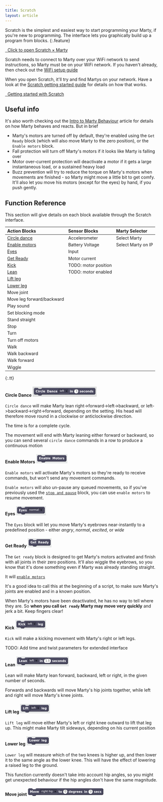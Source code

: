 ```yaml
---
title: Scratch
layout: article
---
```


Scratch is the simplest and easiest way to start programming your Marty,
if you're new to programming. The interface lets you graphically build up
a program from blocks.
{:.feature}


<div class="center bitbigger padder">
<a href="http://scratchx.org/?url=http://robotical.github.io/scratchx/scratch_extensions/martyExtended.js#scratch" class="btn rounded" target="_blank"><i class="fa fa-external-link"></i> &nbsp; Click to open Scratch &times; Marty</a>
</div>

Scratch needs to connect to Marty over your WiFi network to send instructions, so Marty must be on your WiFi network. If you haven't already, then check out the [WiFi setup guide](/learn/article/Marty%20Setup%2C%20Calibration%20%26%20Troubleshooting%20Guide/WiFi%20Setup)

When you open Scratch, it'll try and find Martys on your network. Have a look at the [Scratch getting started guide](/learn/article/Get%20Started%20with%20Scratch/Introduction) for details on how that works.

<div class="center bitbigger padder">
<a href="/learn/article/Get%20Started%20with%20Scratch/Introduction" class="btn rounded" target="_blank"><i class="fa fa-external-link"></i> &nbsp; Getting started with Scratch</a>
&nbsp;&nbsp;
<!--
TODO: LINK TO TUTORIALS / LEARNING MATERIALS ETC.
-->
</div>

## Useful info

It's also worth checking out the [Intro to Marty Behaviour](/learn/article/Intro%20to%20Marty%20Behaviour/Introduction) article for details on how Marty behaves and reacts. But in brief

 * Marty's motors are turned off by default, they're enabled using the `Get Ready` block (which will also move Marty to the zero position), or the `Enable motors` block.
 * Fall protection will turn off Marty's motors if it looks like Marty is falling over
 * Motor over-current protection will deactivate a motor if it gets a large instantaneous load, or a sustained heavy load
 * Buzz prevention will try to reduce the torque on Marty's motors when movements are finished - so Marty might move a little bit to get comfy. It'll also let you move his motors (except for the eyes) by hand, if you push gently.

## Function Reference

This section will give details on each block available through the Scratch interface.

| Action Blocks                     | Sensor Blocks           | Marty Selector         |
|:----------------------------------|:------------------------|:-----------------------|
| [Circle dance](#circle_dance)     | Accelerometer           | Select Marty           |
| [Enable motors](#enable_motors)   | Battery Voltage         | Select Marty on IP     |
| [Eyes](#eyes)                     | Input                   |                        |
| [Get Ready](#get_ready)           | Motor current           |                        |
| [Kick](#kick)                     | TODO: motor position    |                        |
| [Lean](#lean)                     | TODO: motor enabled     |                        |
| [Lift leg](#lift_leg)             |                         |                        |
| [Lower leg](#lower_leg)           |                         |                        |
| Move joint                        |                         |                        |
| Move leg forward/backward         |                         |                        |
| Play sound                        |                         |                        |
| Set blocking mode                 |                         |                        |
| Stand straight                    |                         |                        |
| Stop                              |                         |                        |
| Turn                              |                         |                        |
| Turn off motors                   |                         |                        |
| Walk                              |                         |                        |
| Walk backward                     |                         |                        |
| Walk forward                      |                         |                        |
| Wiggle                            |                         |                        |
{:.tt}

<a name="circle_dance"></a>
#### Circle Dance ![Circle dance block](/img/blocks/circle_dance.png)

`Circle dance` will make Marty lean right->forward->left->backward, or left->backward->right->forward, depending on the setting. His head will therefore move round in a clockwise or anticlockwise direction.

The time is for a complete cycle.

The movement will end with Marty leaning either forward or backward, so you can send several `circle dance` commands in a row to produce a continuous motion

<a name="enable_motors"></a>
#### Enable Motors ![Enable motors block](/img/blocks/enable_motors.png)

`Enable motors` will activate Marty's motors so they're ready to receive commands, but won't send any movement commands.

`Enable motors` will also un-pause any queued movements, so if you've previously used the [`stop and pause`](#stop) block, you can use `enable motors` to resume movement.

<a name="eyes"></a>
#### Eyes ![Eyes block](/img/blocks/eyes.png)


The `Eyes` block will let you move Marty's eyebrows near-instantly to a predefined position - either *angry*, *normal*, *excited*, or *wide*

<a name="get_ready"></a>
#### Get Ready ![Get ready block](/img/blocks/get_ready.png)


The `Get ready` block is designed to get Marty's motors activated and finish with all joints in their zero positions. It'll also wiggle the eyebrows, so you know that it's done something even if Marty was already standing straight.

It will [`enable motors`](#enable_motors)

It's a good idea to call this at the beginning of a script, to make sure Marty's joints are enabled and in a known position. 

When Marty's motors have been deactivated, he has no way to tell where they are. So **when you call `Get ready` Marty may move very quickly** and jerk a bit. Keep fingers clear!


<a name="kick"></a>
#### Kick ![Kick](/img/blocks/kick.png)


`Kick` will make a kicking movement with Marty's right or left legs.

TODO: Add time and twist parameters for extended interface

<a name="lean"></a>
#### Lean ![Lean](/img/blocks/lean.png)


Lean will make Marty lean forward, backward, left or right, in the given number of seconds. 

Forwards and backwards will move Marty's hip joints together, while left and right will move Marty's knee joints.

<a name="lift_leg"></a>
#### Lift leg ![Lift leg block](/img/blocks/lift_leg.png)

`Lift leg` will move either Marty's left or right knee outward to lift that leg up. This might make Marty tilt sideways, depending on his current position

<a name="lower_leg"></a>
#### Lower leg ![Lower leg block](/img/blocks/lower_leg.png)

`Lower leg` will measure which of the two knees is higher up, and then lower it to the same angle as the lower knee. This will have the effect of lowering a raised leg to the ground.

This function currently doesn't take into account hip angles, so you might get unexpected behaviour if the hip angles don't have the same magnitude.


<a name="move_joint"></a>
#### Move joint ![Move joint block](/img/blocks/move_joint.png)

<!-- table of blocks with links -->
<!-- how to read a sensor -->






